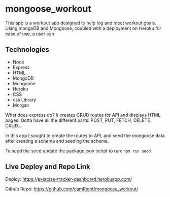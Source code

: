 # mongoose_workout

This app is a workout app designed to help log and meet workout goals. Using mongoDB and Mongoose, coupled with a deployment on Heroku for ease of use, a user can 



## Technologies

- Node
- Express
- HTML
- MongoDB
- Mongoose
- Heroku
- CSS
- css Library
- Morgan

What does express do? It creates CRUD routes for API and displays HTML pages. Gotta have all the different parts. POST, PUT, FETCH, DELETE. CRUD...

In this app I sought to create the routes to API, and seed the mongoose data after creating a schema and seeding the schema. 

To seed the seed update the package.json script to run: `npm run seed`

## Live Deploy and Repo Link

Deploy: https://exercise-tracker-dashboard.herokuapp.com/

Github Repo: https://github.com/camRight/mongoose_workout/
